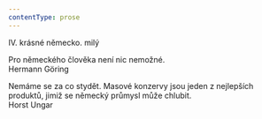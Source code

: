 ```yaml
---
contentType: prose
---
```


<section>

IV. krásné německo. milý

Pro německého člověka není nic nemožné.  
Hermann Göring

Nemáme se za co stydět. Masové konzervy jsou jeden z nejlepších produktů, jimiž se německý průmysl může chlubit.  
Horst Ungar

</section>
